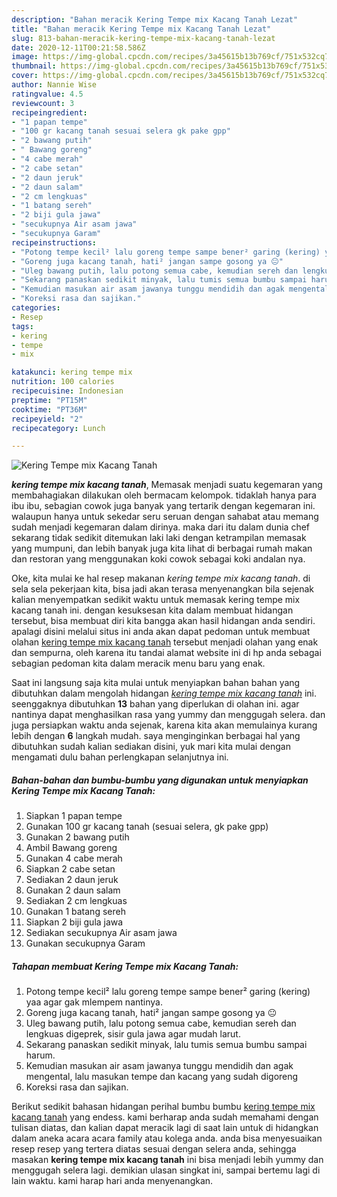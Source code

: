 ```yaml
---
description: "Bahan meracik Kering Tempe mix Kacang Tanah Lezat"
title: "Bahan meracik Kering Tempe mix Kacang Tanah Lezat"
slug: 813-bahan-meracik-kering-tempe-mix-kacang-tanah-lezat
date: 2020-12-11T00:21:58.586Z
image: https://img-global.cpcdn.com/recipes/3a45615b13b769cf/751x532cq70/kering-tempe-mix-kacang-tanah-foto-resep-utama.jpg
thumbnail: https://img-global.cpcdn.com/recipes/3a45615b13b769cf/751x532cq70/kering-tempe-mix-kacang-tanah-foto-resep-utama.jpg
cover: https://img-global.cpcdn.com/recipes/3a45615b13b769cf/751x532cq70/kering-tempe-mix-kacang-tanah-foto-resep-utama.jpg
author: Nannie Wise
ratingvalue: 4.5
reviewcount: 3
recipeingredient:
- "1 papan tempe"
- "100 gr kacang tanah sesuai selera gk pake gpp"
- "2 bawang putih"
- " Bawang goreng"
- "4 cabe merah"
- "2 cabe setan"
- "2 daun jeruk"
- "2 daun salam"
- "2 cm lengkuas"
- "1 batang sereh"
- "2 biji gula jawa"
- "secukupnya Air asam jawa"
- "secukupnya Garam"
recipeinstructions:
- "Potong tempe kecil² lalu goreng tempe sampe bener² garing (kering) yaa agar gak mlempem nantinya."
- "Goreng juga kacang tanah, hati² jangan sampe gosong ya 😐"
- "Uleg bawang putih, lalu potong semua cabe, kemudian sereh dan lengkuas digeprek, sisir gula jawa agar mudah larut."
- "Sekarang panaskan sedikit minyak, lalu tumis semua bumbu sampai harum."
- "Kemudian masukan air asam jawanya tunggu mendidih dan agak mengental, lalu masukan tempe dan kacang yang sudah digoreng"
- "Koreksi rasa dan sajikan."
categories:
- Resep
tags:
- kering
- tempe
- mix

katakunci: kering tempe mix 
nutrition: 100 calories
recipecuisine: Indonesian
preptime: "PT15M"
cooktime: "PT36M"
recipeyield: "2"
recipecategory: Lunch

---
```



![Kering Tempe mix Kacang Tanah](https://img-global.cpcdn.com/recipes/3a45615b13b769cf/751x532cq70/kering-tempe-mix-kacang-tanah-foto-resep-utama.jpg)

<b><i>kering tempe mix kacang tanah</i></b>, Memasak menjadi suatu kegemaran yang membahagiakan dilakukan oleh bermacam kelompok. tidaklah hanya para ibu ibu, sebagian cowok juga banyak yang tertarik dengan kegemaran ini. walaupun hanya untuk sekedar seru seruan dengan sahabat atau memang sudah menjadi kegemaran dalam dirinya. maka dari itu dalam dunia chef sekarang tidak sedikit ditemukan laki laki dengan ketrampilan memasak yang mumpuni, dan lebih banyak juga kita lihat di berbagai rumah makan dan restoran yang menggunakan koki cowok sebagai koki andalan nya.

Oke, kita mulai ke hal resep makanan <i>kering tempe mix kacang tanah</i>. di sela sela pekerjaan kita, bisa jadi akan terasa menyenangkan bila sejenak kalian menyempatkan sedikit waktu untuk memasak kering tempe mix kacang tanah ini. dengan kesuksesan kita dalam membuat hidangan tersebut, bisa membuat diri kita bangga akan hasil hidangan anda sendiri. apalagi disini melalui situs ini anda akan dapat pedoman untuk membuat olahan <u>kering tempe mix kacang tanah</u> tersebut menjadi olahan yang enak dan sempurna, oleh karena itu tandai alamat website ini di hp anda sebagai sebagian pedoman kita dalam meracik menu baru yang enak.




Saat ini langsung saja kita mulai untuk menyiapkan bahan bahan yang dibutuhkan dalam mengolah hidangan <u><i>kering tempe mix kacang tanah</i></u> ini. seenggaknya dibutuhkan <b>13</b> bahan yang diperlukan di olahan ini. agar nantinya dapat menghasilkan rasa yang yummy dan menggugah selera. dan juga persiapkan waktu anda sejenak, karena kita akan memulainya kurang lebih dengan <b>6</b> langkah mudah. saya menginginkan berbagai hal yang dibutuhkan sudah kalian sediakan disini, yuk mari kita mulai dengan mengamati dulu bahan perlengkapan selanjutnya ini.

<!--inarticleads1-->

##### Bahan-bahan dan bumbu-bumbu yang digunakan untuk menyiapkan Kering Tempe mix Kacang Tanah:

1. Siapkan 1 papan tempe
1. Gunakan 100 gr kacang tanah (sesuai selera, gk pake gpp)
1. Gunakan 2 bawang putih
1. Ambil  Bawang goreng
1. Gunakan 4 cabe merah
1. Siapkan 2 cabe setan
1. Sediakan 2 daun jeruk
1. Gunakan 2 daun salam
1. Sediakan 2 cm lengkuas
1. Gunakan 1 batang sereh
1. Siapkan 2 biji gula jawa
1. Sediakan secukupnya Air asam jawa
1. Gunakan secukupnya Garam




<!--inarticleads2-->

##### Tahapan membuat Kering Tempe mix Kacang Tanah:

1. Potong tempe kecil² lalu goreng tempe sampe bener² garing (kering) yaa agar gak mlempem nantinya.
1. Goreng juga kacang tanah, hati² jangan sampe gosong ya 😐
1. Uleg bawang putih, lalu potong semua cabe, kemudian sereh dan lengkuas digeprek, sisir gula jawa agar mudah larut.
1. Sekarang panaskan sedikit minyak, lalu tumis semua bumbu sampai harum.
1. Kemudian masukan air asam jawanya tunggu mendidih dan agak mengental, lalu masukan tempe dan kacang yang sudah digoreng
1. Koreksi rasa dan sajikan.




Berikut sedikit bahasan hidangan perihal bumbu bumbu <u>kering tempe mix kacang tanah</u> yang endess. kami berharap anda sudah memahami dengan tulisan diatas, dan kalian dapat meracik lagi di saat lain untuk di hidangkan dalam aneka acara acara family atau kolega anda. anda bisa menyesuaikan resep resep yang tertera diatas sesuai dengan selera anda, sehingga masakan <b>kering tempe mix kacang tanah</b> ini bisa menjadi lebih yummy dan menggugah selera lagi. demikian ulasan singkat ini, sampai bertemu lagi di lain waktu. kami harap hari anda menyenangkan.

